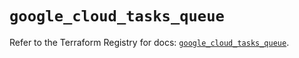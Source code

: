 # `google_cloud_tasks_queue`

Refer to the Terraform Registry for docs: [`google_cloud_tasks_queue`](https://registry.terraform.io/providers/hashicorp/google/5.32.0/docs/resources/cloud_tasks_queue).
